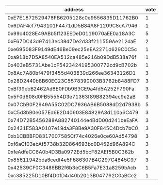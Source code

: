 address|vote|timestamp|signature
---|---|---|---
0xE7E1872529478FB6205128c0e9556835D11762B0|1|1609851404|0x3498d37d7f744807ecc7fc29ac381f3340446a78f6676ba20d70bc5356e6f2f122e9f76f1c7d2447087d65122fd5de76945b41e276b8ecc49e38786cdddcc9971c
0x6DAF4cf7943101F4471dD5B84A8F1209C8cA7946|1|1609851432|0x6305788b84cc751abe464ce29ea3ebd35c678a7fe5f22073fde689d3ff67c3da5707cd6927ca26aa584c02b18cabebf14cff0848f63d0daf6b8ebb4c9283f2b21b
0x99c4028E49ABb5ff23EEDeD0119070aEE0a18A3C|5|1609854374|0xbbc6b73914b61e56db4024386e7304712bf170a6b623c7df3a811f71a01f82324566d22189b02688b5c28e5b4cb06191524bec038d7b8d9b79974a7f036efca91b
0xF67DC43d97413ec38d7De2d33f211559Ae212daE|2|1609861067|0xa75b496891b251327c7c1824b0f8afa7fe68a6aad93257f64c869727944eede52f2a0c10e17e2e3f1d96557d7d3d7a531a3c4f6a4043b2928de5d3fa3c40ea681c
0xe695083F9149dE46Be09ec25eEA2271d629C0C5c|1|1609861626|0x5a3019ba3c979db3bc721a528c1f355e98958601f2925157811499c7777ecb8224c05c9d6621c0cf989f4e0b92bf9ce6145ea47c12fa966e9b5def9bd8f3cf551b
0xa918b7D5A8540EA512ca485e216b09DdB538a76f|1|1609871479|0x1ae7747b4e8271876c41493fe223e0ee9969b1b817b04a206ab3e4d6f83a16312a459143f359c4fa1364c0f2f917ef6ef6bf7e91fd6132c79c5307da93ed52ae1c
0x403eB5731Abe1cF5423424195300772cd9cB702b|1|1609872019|0xe786df7563d8fac658371bb4df956c6c01c8c8263e6bc67f6ddaedbaa6212718404af3210e3e5ed956566aac6a2fb658029c30f3c4f21553d30177af4d844cfe1b
0x8Ac7A80bf479f3455d403839d266ee36343126D1|3|1609872428|0xc60c996148606cbd120ebbc67a04a6bdfcd9b9fb4ae642487cdb1383befbda987fc6356f5ea88e99aa9e879c567361bcd4f885e878d0409b02f83e0ed48da3ac1c
0x28D2440b8B60EC23C5578390003B3762b8488FD7|3|1609872604|0x180f5f79e97ba3e6dc7f52bbccb3ac284f72357b0285b6d62605e9929a12df935991a2ef5ed032548a1887c2c474a3af5935cc24956f295e53c9bf9c2e1ac6811b
0xBf39ebB2462Ad8E0FDb9B3CE9a4fd5A252F790Fa|3|1609877183|0xd072e4232528bcd05c2ff88240cfa513b593791dbb90f2dd266e445791025be40adf2e942ea99d482515610797f02ec0ed803fd0fdb4ca11478897c1224ac3091b
0x5F0d608d0FB55554D3e71363f89B82394ec9e2aB|3|1609878230|0x454caca0c05063366a1ed7c35f88ff14c9236ced0b802b72fe02b3366815e7e00e332e564bb9453061daee1829fc34b370593b927dfb228bc78eba893288d4d11b
0x07CbB0F2949A55C02DC7936AB6B5088dD2d7938b|5|1609896983|0x71f47a37ba1eb41bf321d8be8bcbd0770050930beb4dfdddd790c24f10fb729661ca820e289a77f3d3e6eeee862a4670e4a841aa3433d25fd8f75731e64a8d441c
0xC5d3bB0e057Ed6E2D40603E84829A3d110a6C479|3|1609903409|0x679832de44c967912cffde5f8535a0555bc0df13db4b1a6793b6c79213098a253d067a01c12b5471b7dcda98a6b8751c4208944934221ee74f8eb15fb8d33c241b
0x74D72B5456288A882740144e4BdD00d241beEaFA|3|1609928423|0x47f12b60b54708e0271ff1d5ba1fc6f08b23ddb40f3ba534f7cfeb26b806f47f75150dd0429f5f07ab69dfd2708bc84a8e139c94491ef681996a8c49ddfde7a01b
0x2431E583A0107e19da3F8Be9A30F845C4Dcb7bC0|3|1609936508|0x05d5551273ef043cb26eee307b2c4283075039752b4f17abfb215445191324a91cd303aa970c17e290e4895a076c872316dc23b263fd4a47dfa73471a360568d1b
0xb1CBBBFD8317007585Cf74c4026e0ce60Ad54798|3|1609936518|0xbad6d11f79d5b4309a9c318cd015ced978eb92531e33a1c030ea451532f1394713f9e278b005e6b2e1f69aba82d1ab4e3e159402b578f05a8442ade8d18109421c
0xf6aCf03ebAf5738b32D864693bc0D452d96A894C|3|1609936580|0xdbf49c7262d65d025ca913c9a26872b545715589d10d50faa8be72d7809adc1a2e392fc5c4f8da833e2fd146766a4fb5dd54aa2c13f8170a902c2c8c070086431c
0xfeAdfeCC8A0b4D3Ba0972Ed5bcF82AEf5B0C362b|3|1609936601|0x9ef2ae625de0b85450efe10e1697b01716599c138e3dd1c913566c2625ef9e4e337a02ea84970636b9befaff7949a33309c0606abd689a415cd66168fcdf94531c
0x85611942bda6cedf4e5F686307B4C297C4845C97|3|1609936651|0x31b186862b2f2483077094646afcf3d37d4ac65a67ba81eefbd1646b5842149c7ee348477bb9edf7b23c6ab1b94c0580f33a74b618082b1d8a7e7fd1516e04231c
0x42539CF0C3486BB2f6b3eC6B5Fa7E31a8259bAcb|1|1609937152|0x9f2b99b609a2c546a22c71ede1828c3563c22443071f9d12eb6f3e1eeb10c7a031a29a2ed5b3e086388c3d1f90be327bc6c2598c3ca94d2b42bca6502db75c931c
0xc385225D10Bf4D0fD4d40b2013B047792C0aBCe2|1|1609937168|0xee52be6e222414c76fc9a8d184b936d08489b3c3273604f775cfecb18d0ddb170cf72b1474d353ed4d6c0215856bb775d019d46a0dfa3164ca4afbd356304c5c1c